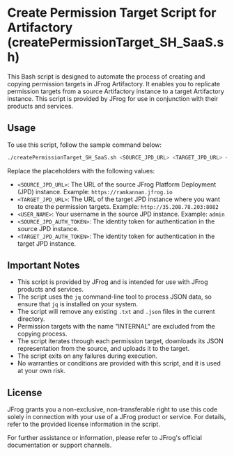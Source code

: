# Create Permission Target Script for Artifactory (createPermissionTarget_SH_SaaS.sh)

This Bash script is designed to automate the process of creating and copying permission targets in JFrog Artifactory. It enables you to replicate permission targets from a source Artifactory instance to a target Artifactory instance. This script is provided by JFrog for use in conjunction with their products and services.

## Usage

To use this script, follow the sample command below:

```bash
./createPermissionTarget_SH_SaaS.sh <SOURCE_JPD_URL> <TARGET_JPD_URL> <USER_NAME> <SOURCE_JPD_AUTH_TOKEN> <TARGET_JPD_AUTH_TOKEN>
```

Replace the placeholders with the following values:
- `<SOURCE_JPD_URL>`: The URL of the source JFrog Platform Deployment (JPD) instance. Example: `https://ramkannan.jfrog.io`
- `<TARGET_JPD_URL>`: The URL of the target JPD instance where you want to create the permission targets. Example: `http://35.208.78.203:8082`
- `<USER_NAME>`: Your username in the source JPD instance. Example: `admin`
- `<SOURCE_JPD_AUTH_TOKEN>`: The identity token for authentication in the source JPD instance.
- `<TARGET_JPD_AUTH_TOKEN>`: The identity token for authentication in the target JPD instance.

## Important Notes

- This script is provided by JFrog and is intended for use with JFrog products and services.
- The script uses the `jq` command-line tool to process JSON data, so ensure that `jq` is installed on your system.
- The script will remove any existing `.txt` and `.json` files in the current directory.
- Permission targets with the name "INTERNAL" are excluded from the copying process.
- The script iterates through each permission target, downloads its JSON representation from the source, and uploads it to the target.
- The script exits on any failures during execution.
- No warranties or conditions are provided with this script, and it is used at your own risk.

## License

JFrog grants you a non-exclusive, non-transferable right to use this code solely in connection with your use of a JFrog product or service. For details, refer to the provided license information in the script.

For further assistance or information, please refer to JFrog's official documentation or support channels.